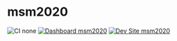 # msm2020

![CI none](https://img.shields.io/badge/ci-none-orange.svg)
[![Dashboard msm2020](https://img.shields.io/badge/dashboard-msm2020-yellow.svg)](https://dashboard.pantheon.io/sites/442de5bd-0bea-479a-87f7-2715c00dd755#dev/code)
[![Dev Site msm2020](https://img.shields.io/badge/site-msm2020-blue.svg)](http://dev-msm2020.pantheonsite.io/)